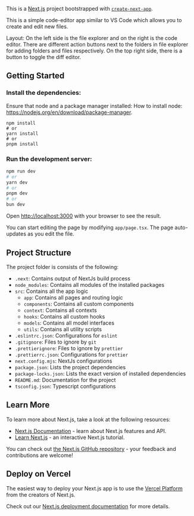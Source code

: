 This is a [Next.js](https://nextjs.org) project bootstrapped with [`create-next-app`](https://nextjs.org/docs/app/api-reference/cli/create-next-app).

This is a simple code-editor app similar to VS Code which allows you to create and edit new files.

Layout: On the left side is the file explorer and on the right is the code editor. There are different action buttons next to the folders in file explorer for adding folders and files respectively.
On the top right side, there is a button to toggle the diff editor.

## Getting Started

### Install the dependencies:

Ensure that node and a package manager installed: How to install node: https://nodejs.org/en/download/package-manager.

```
npm install
# or
yarn install
# or
pnpm install
```

### Run the development server:

```bash
npm run dev
# or
yarn dev
# or
pnpm dev
# or
bun dev
```

Open [http://localhost:3000](http://localhost:3000) with your browser to see the result.

You can start editing the page by modifying `app/page.tsx`. The page auto-updates as you edit the file.

## Project Structure

The project folder is consists of the following:

- `.next`: Contains output of NextJs build process
- `node_modules`: Contains all modules of the installed packages
- `src`: Contains all the app logic
  - `app`: Contains all pages and routing logic
  - `components`: Contains all custom components
  - `context`: Contains all contexts
  - `hooks`: Contains all custom hooks
  - `models`: Contains all model interfaces
  - `utils`: Contains all utility scripts
- `.eslintrc.json`: Configurations for `eslint`
- `.gitignore`: Files to ignore by `git`
- `.prettierignore`: Files to ignore by `prettier`
- `.prettierrc.json`: Configurations for `prettier`
- `next.config.mjs`: NextJs configurations
- `package.json`: Lists the project dependencies
- `package-locks.json`: Lists the exact version of installed dependencies
- `README.md`: Documentation for the project
- `tsconfig.json`: Typescript configurations

## Learn More

To learn more about Next.js, take a look at the following resources:

- [Next.js Documentation](https://nextjs.org/docs) - learn about Next.js features and API.
- [Learn Next.js](https://nextjs.org/learn) - an interactive Next.js tutorial.

You can check out [the Next.js GitHub repository](https://github.com/vercel/next.js) - your feedback and contributions are welcome!

## Deploy on Vercel

The easiest way to deploy your Next.js app is to use the [Vercel Platform](https://vercel.com/new?utm_medium=default-template&filter=next.js&utm_source=create-next-app&utm_campaign=create-next-app-readme) from the creators of Next.js.

Check out our [Next.js deployment documentation](https://nextjs.org/docs/app/building-your-application/deploying) for more details.
